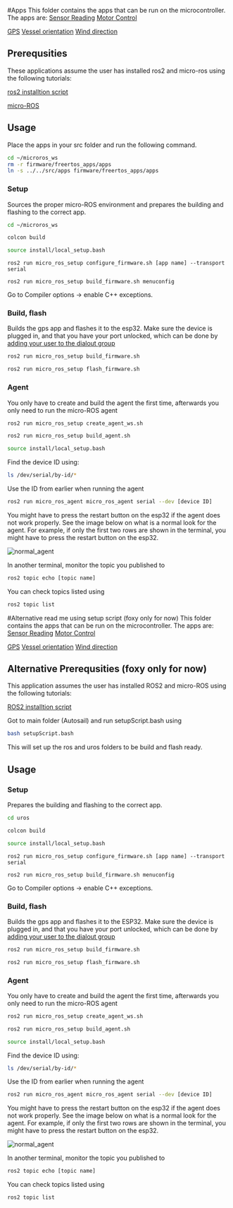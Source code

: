 #Apps
This folder contains the apps that can be run on the microcontroller.
The apps are:
[Sensor Reading](https://github.com/AutoSail-MDH/AutoSail/tree/main/uros/src/apps/wind_direction)
[Motor Control](https://github.com/AutoSail-MDH/AutoSail/tree/main/uros/src/apps/wind_direction)

[GPS](https://github.com/AutoSail-MDH/AutoSail/tree/main/uros/src/apps/gps)
[Vessel orientation](https://github.com/AutoSail-MDH/AutoSail/tree/main/uros/src/apps/vessel_orientation)
[Wind direction](https://github.com/AutoSail-MDH/AutoSail/tree/main/uros/src/apps/wind_direction)


## Prerequsities
These applications assume the user has installed ros2 and micro-ros using the following tutorials:

[ros2 installtion script](https://github.com/Tiryoh/ros2_setup_scripts_ubuntu)

[micro-ROS](https://micro.ros.org/docs/tutorials/core/first_application_rtos/freertos/)

## Usage

Place the apps in your src folder and run the following command.

```bash
cd ~/microros_ws
rm -r firmware/freertos_apps/apps
ln -s ../../src/apps firmware/freertos_apps/apps
```

### Setup
Sources the proper micro-ROS environment and prepares the building and flashing to the correct app.
```bash
cd ~/microros_ws

colcon build

source install/local_setup.bash
```
```
ros2 run micro_ros_setup configure_firmware.sh [app name] --transport serial
```
```
ros2 run micro_ros_setup build_firmware.sh menuconfig
```
Go to Compiler options -> enable C++ exceptions.

### Build, flash
Builds the gps app and flashes it to the esp32. Make sure the device is plugged in, and that you have your port unlocked, which can be done by [adding your user to the dialout group](https://docs.espressif.com/projects/esp-idf/en/latest/esp32/get-started/establish-serial-connection.html#linux-dialout-group)
```bash
ros2 run micro_ros_setup build_firmware.sh

ros2 run micro_ros_setup flash_firmware.sh
```
### Agent

You only have to create and build the agent the first time, afterwards you only need to run the micro-ROS agent
```bash
ros2 run micro_ros_setup create_agent_ws.sh

ros2 run micro_ros_setup build_agent.sh

source install/local_setup.bash
```
Find the device ID using:
```bash
ls /dev/serial/by-id/*
```
Use the ID from earlier when running the agent
```bash
ros2 run micro_ros_agent micro_ros_agent serial --dev [device ID]
```
You might have to press the restart button on the esp32 if the agent does not work properly. See the image below on what is a normal look for the agent. For example, if only the first two rows are shown in the terminal, you might have to press the restart button on the esp32.

![normal_agent](https://user-images.githubusercontent.com/31732187/141467001-6a39c2ac-4bb9-48d2-903c-675f5fb736d9.png)

In another terminal, monitor the topic you published to
```bash
ros2 topic echo [topic name]
```
You can check topics listed using 
```bash
ros2 topic list
```


#Alternative read me using setup script (foxy only for now)
This folder contains the apps that can be run on the microcontroller.
The apps are:
[Sensor Reading](https://github.com/AutoSail-MDH/AutoSail/tree/main/uros/src/apps/wind_direction)
[Motor Control](https://github.com/AutoSail-MDH/AutoSail/tree/main/uros/src/apps/wind_direction)

[GPS](https://github.com/AutoSail-MDH/AutoSail/tree/main/uros/src/apps/gps)
[Vessel orientation](https://github.com/AutoSail-MDH/AutoSail/tree/main/uros/src/apps/vessel_orientation)
[Wind direction](https://github.com/AutoSail-MDH/AutoSail/tree/main/uros/src/apps/wind_direction)


## Alternative Prerequsities (foxy only for now)
This application assumes the user has installed ROS2 and micro-ROS using the following tutorials:

[ROS2 installtion script](https://github.com/Tiryoh/ros2_setup_scripts_ubuntu)

Got to main folder (Autosail) and run setupScript.bash using
```bash
bash setupScript.bash
```
This will set up the ros and uros folders to be build and flash ready.

## Usage
### Setup
Prepares the building and flashing to the correct app.
```bash
cd uros

colcon build

source install/local_setup.bash
```
```
ros2 run micro_ros_setup configure_firmware.sh [app name] --transport serial
```
```
ros2 run micro_ros_setup build_firmware.sh menuconfig
```
Go to Compiler options -> enable C++ exceptions.

### Build, flash
Builds the gps app and flashes it to the ESP32. Make sure the device is plugged in, and that you have your port unlocked, which can be done by [adding your user to the dialout group](https://docs.espressif.com/projects/esp-idf/en/latest/esp32/get-started/establish-serial-connection.html#linux-dialout-group)
```bash
ros2 run micro_ros_setup build_firmware.sh

ros2 run micro_ros_setup flash_firmware.sh
```
### Agent

You only have to create and build the agent the first time, afterwards you only need to run the micro-ROS agent
```bash
ros2 run micro_ros_setup create_agent_ws.sh

ros2 run micro_ros_setup build_agent.sh

source install/local_setup.bash
```
Find the device ID using:
```bash
ls /dev/serial/by-id/*
```
Use the ID from earlier when running the agent
```bash
ros2 run micro_ros_agent micro_ros_agent serial --dev [device ID]
```
You might have to press the restart button on the esp32 if the agent does not work properly. See the image below on what is a normal look for the agent. For example, if only the first two rows are shown in the terminal, you might have to press the restart button on the esp32.

![normal_agent](https://user-images.githubusercontent.com/31732187/141467001-6a39c2ac-4bb9-48d2-903c-675f5fb736d9.png)

In another terminal, monitor the topic you published to
```bash
ros2 topic echo [topic name]
```
You can check topics listed using 
```bash
ros2 topic list
```
